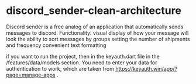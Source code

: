 # discord_sender-clean-architecture
Discord sender is a free analog of an application that automatically sends messages to discord.
Functionality:
visual display of how your message will look
the ability to sort messages by groups
setting the number of shipments and frequency
convenient text formatting

if you want to run the project, then in the keyauth.dart file in the /features/data/models section. You need to enter your data for authentication to work, which are taken from https://keyauth.win/app/?page=manage-apps .
